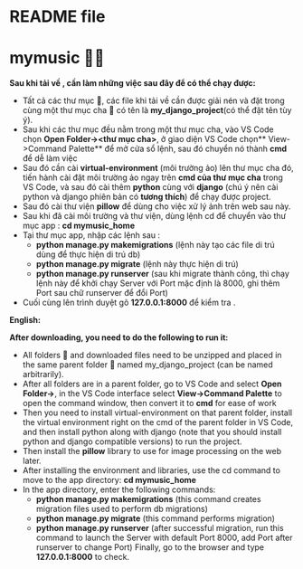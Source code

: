 # README file
#                       **mymusic** 🎵🎵
   **Sau khi tải về , cần làm những việc sau đây để có thể chạy được:**
- Tất cả các thư mục 📁, các file khi tải về cần được giải nén và đặt trong cùng một thư mục cha 📁 có tên là **my_django_project**(có thể đặt tên tùy ý).
- Sau khi các thư mục đều nằm trong một thư mục cha, vào VS Code chọn **Open Folder-><thư mục cha>**, ở giao diện VS Code chọn** View->Command Palette** để mở cửa sổ lệnh, sau đó chuyển nó thành **cmd** để dễ làm việc  
- Sau đó cần cài **virtual-environment** (môi trường ảo) lên thư mục cha đó, tiến hành cài đặt môi trường ảo ngay trên **cmd của thư mục cha** trong VS Code, và sau đó cài thêm **python** cùng với **django** (chú ý nên cài python và django phiên bản có **tương thích**) để chạy được project.
- Sau đó cài thư viện **pillow** để dùng cho việc xử lý ảnh trên web sau này.
- Sau khi đã cài môi trường và thư viện, dùng lệnh cd để chuyển vào thư mục app :
  **cd mymusic_home**
- Tại thư mục app, nhập các lệnh sau :
  + **python manage.py makemigrations** (lệnh này tạo các file di trú dùng để thực hiện di trú db)
  + **python manage.py migrate** (lệnh này thực hiện di trú)
  + **python manage.py runserver** (sau khi migrate thành công, thì chạy lệnh này để khởi chạy Server với Port mặc định là 8000, ghi thêm Port sau chữ runserver để đổi Port)
- Cuối cùng lên trình duyệt gõ **127.0.0.1:8000** để kiểm tra .
  
**English:**

  **After downloading, you need to do the following to run it:**
- All folders 📁 and downloaded files need to be unzipped and placed in the same parent folder 📁 named my_django_project (can be named arbitrarily).
- After all folders are in a parent folder, go to VS Code and select **Open Folder-><parent folder>**, in the VS Code interface select **View->Command Palette** to open the command window, then convert it to **cmd** for ease of work
- Then you need to install virtual-environment on that parent folder, install the virtual environment right on the cmd of the parent folder in VS Code, and then install python along with django (note that you should install python and django compatible versions) to run the project.
- Then install the **pillow** library to use for image processing on the web later.
- After installing the environment and libraries, use the cd command to move to the app directory:
    **cd mymusic_home**
- In the app directory, enter the following commands:
  + **python manage.py makemigrations** (this command creates migration files used to perform db migrations)
  + **python manage.py migrate** (this command performs migration)
  + **python manage.py runserver** (after successful migration, run this command to launch the Server with default Port 8000, add Port after runserver to change Port)
Finally, go to the browser and type **127.0.0.1:8000** to check.
